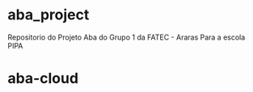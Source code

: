 # aba_project
Repositorio do Projeto Aba do Grupo 1 da FATEC - Araras  Para a escola PIPA
# aba-cloud
